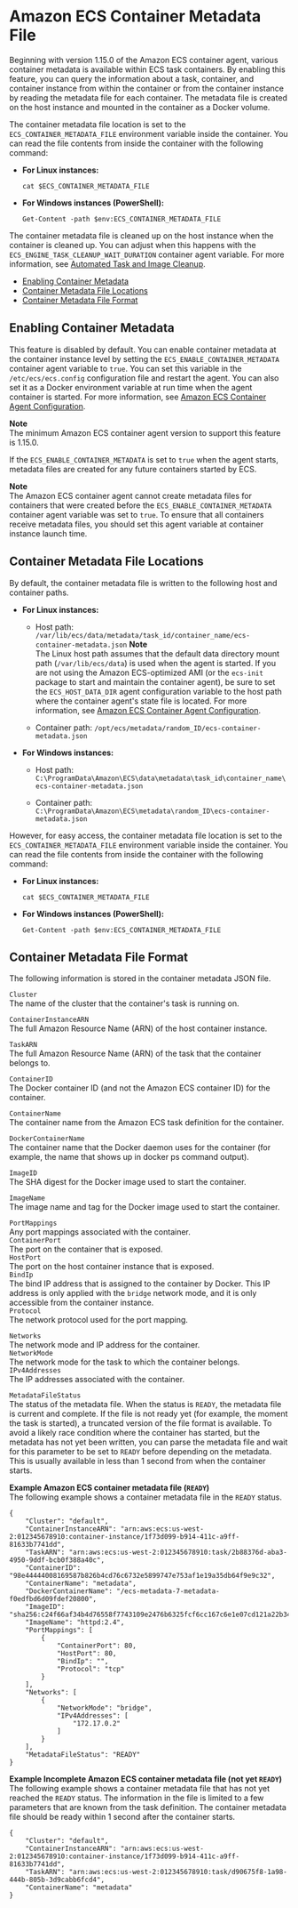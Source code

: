 # Amazon ECS Container Metadata File<a name="container-metadata"></a>

Beginning with version 1\.15\.0 of the Amazon ECS container agent, various container metadata is available within ECS task containers\. By enabling this feature, you can query the information about a task, container, and container instance from within the container or from the container instance by reading the metadata file for each container\. The metadata file is created on the host instance and mounted in the container as a Docker volume\.

The container metadata file location is set to the `ECS_CONTAINER_METADATA_FILE` environment variable inside the container\. You can read the file contents from inside the container with the following command:

+ **For Linux instances:**

  ```
  cat $ECS_CONTAINER_METADATA_FILE
  ```

+ **For Windows instances \(PowerShell\):**

  ```
  Get-Content -path $env:ECS_CONTAINER_METADATA_FILE
  ```

The container metadata file is cleaned up on the host instance when the container is cleaned up\. You can adjust when this happens with the `ECS_ENGINE_TASK_CLEANUP_WAIT_DURATION` container agent variable\. For more information, see [Automated Task and Image Cleanup](automated_image_cleanup.md)\.


+ [Enabling Container Metadata](#enable-metadata)
+ [Container Metadata File Locations](#metadata-file-locations)
+ [Container Metadata File Format](#metadata-file-format)

## Enabling Container Metadata<a name="enable-metadata"></a>

This feature is disabled by default\. You can enable container metadata at the container instance level by setting the `ECS_ENABLE_CONTAINER_METADATA` container agent variable to `true`\. You can set this variable in the `/etc/ecs/ecs.config` configuration file and restart the agent\. You can also set it as a Docker environment variable at run time when the agent container is started\. For more information, see [Amazon ECS Container Agent Configuration](ecs-agent-config.md)\.

**Note**  
The minimum Amazon ECS container agent version to support this feature is 1\.15\.0\.

If the `ECS_ENABLE_CONTAINER_METADATA` is set to `true` when the agent starts, metadata files are created for any future containers started by ECS\.

**Note**  
The Amazon ECS container agent cannot create metadata files for containers that were created before the `ECS_ENABLE_CONTAINER_METADATA` container agent variable was set to `true`\. To ensure that all containers receive metadata files, you should set this agent variable at container instance launch time\.

## Container Metadata File Locations<a name="metadata-file-locations"></a>

By default, the container metadata file is written to the following host and container paths\.

+ **For Linux instances:**

  + Host path: `/var/lib/ecs/data/metadata/task_id/container_name/ecs-container-metadata.json`
**Note**  
The Linux host path assumes that the default data directory mount path \(`/var/lib/ecs/data`\) is used when the agent is started\. If you are not using the Amazon ECS\-optimized AMI \(or the `ecs-init` package to start and maintain the container agent\), be sure to set the `ECS_HOST_DATA_DIR` agent configuration variable to the host path where the container agent's state file is located\. For more information, see [Amazon ECS Container Agent Configuration](ecs-agent-config.md)\.

  + Container path: `/opt/ecs/metadata/random_ID/ecs-container-metadata.json`

+ **For Windows instances:**

  + Host path: `C:\ProgramData\Amazon\ECS\data\metadata\task_id\container_name\ecs-container-metadata.json`

  + Container path: `C:\ProgramData\Amazon\ECS\metadata\random_ID\ecs-container-metadata.json`

However, for easy access, the container metadata file location is set to the `ECS_CONTAINER_METADATA_FILE` environment variable inside the container\. You can read the file contents from inside the container with the following command:

+ **For Linux instances:**

  ```
  cat $ECS_CONTAINER_METADATA_FILE
  ```

+ **For Windows instances \(PowerShell\):**

  ```
  Get-Content -path $env:ECS_CONTAINER_METADATA_FILE
  ```

## Container Metadata File Format<a name="metadata-file-format"></a>

The following information is stored in the container metadata JSON file\.

`Cluster`  
The name of the cluster that the container's task is running on\.

`ContainerInstanceARN`  
The full Amazon Resource Name \(ARN\) of the host container instance\.

`TaskARN`  
The full Amazon Resource Name \(ARN\) of the task that the container belongs to\.

`ContainerID`  
The Docker container ID \(and not the Amazon ECS container ID\) for the container\.

`ContainerName`  
The container name from the Amazon ECS task definition for the container\.

`DockerContainerName`  
The container name that the Docker daemon uses for the container \(for example, the name that shows up in docker ps command output\)\.

`ImageID`  
The SHA digest for the Docker image used to start the container\.

`ImageName`  
The image name and tag for the Docker image used to start the container\.

`PortMappings`  
Any port mappings associated with the container\.    
`ContainerPort`  
The port on the container that is exposed\.  
`HostPort`  
The port on the host container instance that is exposed\.  
`BindIp`  
The bind IP address that is assigned to the container by Docker\. This IP address is only applied with the `bridge` network mode, and it is only accessible from the container instance\.  
`Protocol`  
The network protocol used for the port mapping\.

`Networks`  
The network mode and IP address for the container\.    
`NetworkMode`  
The network mode for the task to which the container belongs\.  
`IPv4Addresses`  
The IP addresses associated with the container\.

`MetadataFileStatus`  
The status of the metadata file\. When the status is `READY`, the metadata file is current and complete\. If the file is not ready yet \(for example, the moment the task is started\), a truncated version of the file format is available\. To avoid a likely race condition where the container has started, but the metadata has not yet been written, you can parse the metadata file and wait for this parameter to be set to `READY` before depending on the metadata\. This is usually available in less than 1 second from when the container starts\.

**Example Amazon ECS container metadata file \(`READY`\)**  
The following example shows a container metadata file in the `READY` status\.  

```
{
	"Cluster": "default",
	"ContainerInstanceARN": "arn:aws:ecs:us-west-2:012345678910:container-instance/1f73d099-b914-411c-a9ff-81633b7741dd",
	"TaskARN": "arn:aws:ecs:us-west-2:012345678910:task/2b88376d-aba3-4950-9ddf-bcb0f388a40c",
	"ContainerID": "98e44444008169587b826b4cd76c6732e5899747e753af1e19a35db64f9e9c32",
	"ContainerName": "metadata",
	"DockerContainerName": "/ecs-metadata-7-metadata-f0edfbd6d09fdef20800",
	"ImageID": "sha256:c24f66af34b4d76558f7743109e2476b6325fcf6cc167c6e1e07cd121a22b341",
	"ImageName": "httpd:2.4",
	"PortMappings": [
		{
			"ContainerPort": 80,
			"HostPort": 80,
			"BindIp": "",
			"Protocol": "tcp"
		}
	],
	"Networks": [
		{
			"NetworkMode": "bridge",
			"IPv4Addresses": [
				"172.17.0.2"
			]
		}
	],
	"MetadataFileStatus": "READY"
}
```

**Example Incomplete Amazon ECS container metadata file \(not yet `READY`\)**  
The following example shows a container metadata file that has not yet reached the `READY` status\. The information in the file is limited to a few parameters that are known from the task definition\. The container metadata file should be ready within 1 second after the container starts\.  

```
{
    "Cluster": "default",
    "ContainerInstanceARN": "arn:aws:ecs:us-west-2:012345678910:container-instance/1f73d099-b914-411c-a9ff-81633b7741dd",
    "TaskARN": "arn:aws:ecs:us-west-2:012345678910:task/d90675f8-1a98-444b-805b-3d9cabb6fcd4",
    "ContainerName": "metadata"
}
```